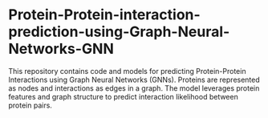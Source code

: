 # Protein-Protein-interaction-prediction-using-Graph-Neural-Networks-GNN
This repository contains code and models for predicting Protein-Protein Interactions using Graph Neural Networks (GNNs). Proteins are represented as nodes and interactions as edges in a graph. The model leverages protein features and graph structure to predict interaction likelihood between protein pairs.
